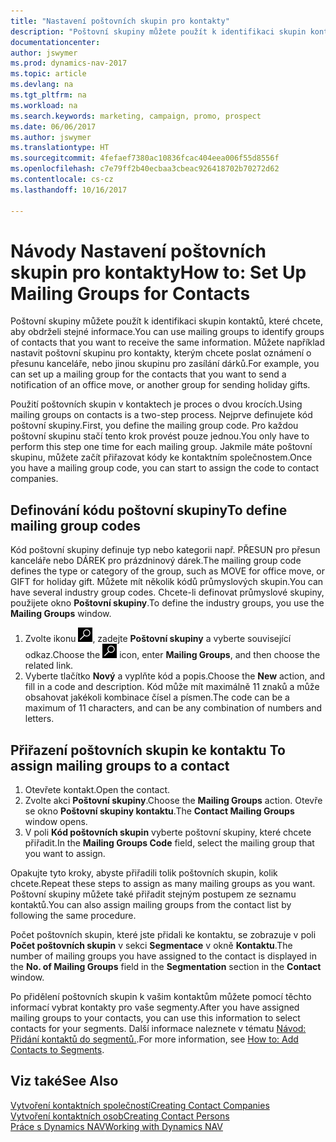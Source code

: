 ```yaml
---
title: "Nastavení poštovních skupin pro kontakty"
description: "Poštovní skupiny můžete použít k identifikaci skupin kontaktů, které chcete, aby obdrželi stejné informace, například marketingové kampaně a promo akce."
documentationcenter: 
author: jswymer
ms.prod: dynamics-nav-2017
ms.topic: article
ms.devlang: na
ms.tgt_pltfrm: na
ms.workload: na
ms.search.keywords: marketing, campaign, promo, prospect
ms.date: 06/06/2017
ms.author: jswymer
ms.translationtype: HT
ms.sourcegitcommit: 4fefaef7380ac10836fcac404eea006f55d8556f
ms.openlocfilehash: c7e79ff2b40ecbaa3cbeac926418702b70272d62
ms.contentlocale: cs-cz
ms.lasthandoff: 10/16/2017

---
```

# <a name="how-to-set-up-mailing-groups-for-contacts"></a><span data-ttu-id="7ada5-103">Návody Nastavení poštovních skupin pro kontakty</span><span class="sxs-lookup"><span data-stu-id="7ada5-103">How to: Set Up Mailing Groups for Contacts</span></span>
<span data-ttu-id="7ada5-104">Poštovní skupiny můžete použít k identifikaci skupin kontaktů, které chcete, aby obdrželi stejné informace.</span><span class="sxs-lookup"><span data-stu-id="7ada5-104">You can use mailing groups to identify groups of contacts that you want to receive the same information.</span></span> <span data-ttu-id="7ada5-105">Můžete například nastavit poštovní skupinu pro kontakty, kterým chcete poslat oznámení o přesunu kanceláře, nebo jinou skupinu pro zasílání dárků.</span><span class="sxs-lookup"><span data-stu-id="7ada5-105">For example, you can set up a mailing group for the contacts that you want to send a notification of an office move, or another group for sending holiday gifts.</span></span>

<span data-ttu-id="7ada5-106">Použití poštovních skupin v kontaktech je proces o dvou krocích.</span><span class="sxs-lookup"><span data-stu-id="7ada5-106">Using mailing groups on contacts is a two-step process.</span></span> <span data-ttu-id="7ada5-107">Nejprve definujete kód poštovní skupiny.</span><span class="sxs-lookup"><span data-stu-id="7ada5-107">First, you define the mailing group code.</span></span> <span data-ttu-id="7ada5-108">Pro každou poštovní skupinu stačí tento krok provést pouze jednou.</span><span class="sxs-lookup"><span data-stu-id="7ada5-108">You only have to perform this step one time for each mailing group.</span></span> <span data-ttu-id="7ada5-109">Jakmile máte poštovní skupinu, můžete začít přiřazovat kódy ke kontaktním společnostem.</span><span class="sxs-lookup"><span data-stu-id="7ada5-109">Once you have a mailing group code, you can start to assign the code to contact companies.</span></span>

## <a name="to-define-mailing-group-codes"></a><span data-ttu-id="7ada5-110">Definování kódu poštovní skupiny</span><span class="sxs-lookup"><span data-stu-id="7ada5-110">To define mailing group codes</span></span>
<span data-ttu-id="7ada5-111">Kód poštovní skupiny definuje typ nebo kategorii např. PŘESUN pro přesun kanceláře nebo DÁREK pro prázdninový dárek.</span><span class="sxs-lookup"><span data-stu-id="7ada5-111">The mailing group code defines the type or category of the group, such as MOVE for office move, or GIFT for holiday gift.</span></span> <span data-ttu-id="7ada5-112">Můžete mít několik kódů průmyslových skupin.</span><span class="sxs-lookup"><span data-stu-id="7ada5-112">You can have several industry group codes.</span></span> <span data-ttu-id="7ada5-113">Chcete-li definovat průmyslové skupiny, použijete okno **Poštovní skupiny**.</span><span class="sxs-lookup"><span data-stu-id="7ada5-113">To define the industry groups, you use the **Mailing Groups** window.</span></span>

1. <span data-ttu-id="7ada5-114">Zvolte ikonu ![Vyhledat stránku nebo sestavu](media/ui-search/search_small.png "Ikona Vyhledat stránku nebo sestavu"), zadejte **Poštovní skupiny** a vyberte související odkaz.</span><span class="sxs-lookup"><span data-stu-id="7ada5-114">Choose the ![Search for Page or Report](media/ui-search/search_small.png "Search for Page or Report icon") icon, enter **Mailing Groups**, and then choose the related link.</span></span>
2. <span data-ttu-id="7ada5-115">Vyberte tlačítko **Nový** a vyplňte kód a popis.</span><span class="sxs-lookup"><span data-stu-id="7ada5-115">Choose the **New** action, and fill in a code and description.</span></span> <span data-ttu-id="7ada5-116">Kód může mít maximálně 11 znaků a může obsahovat jakékoli kombinace čísel a písmen.</span><span class="sxs-lookup"><span data-stu-id="7ada5-116">The code can be a maximum of 11 characters, and can be any combination of numbers and letters.</span></span>

## <span data-ttu-id="7ada5-117"><a name="AssignMailGroupContact"></a> Přiřazení poštovních skupin ke kontaktu</span><span class="sxs-lookup"><span data-stu-id="7ada5-117"><a name="AssignMailGroupContact"></a> To assign mailing groups to a contact</span></span>
1. <span data-ttu-id="7ada5-118">Otevřete kontakt.</span><span class="sxs-lookup"><span data-stu-id="7ada5-118">Open the contact.</span></span>
2. <span data-ttu-id="7ada5-119">Zvolte akci **Poštovní skupiny**.</span><span class="sxs-lookup"><span data-stu-id="7ada5-119">Choose the **Mailing Groups** action.</span></span> <span data-ttu-id="7ada5-120">Otevře se okno **Poštovní skupiny kontaktu**.</span><span class="sxs-lookup"><span data-stu-id="7ada5-120">The **Contact Mailing Groups** window opens.</span></span>
3. <span data-ttu-id="7ada5-121">V poli **Kód poštovních skupin** vyberte poštovní skupiny, které chcete přiřadit.</span><span class="sxs-lookup"><span data-stu-id="7ada5-121">In the **Mailing Groups Code** field, select the mailing group that you want to assign.</span></span>

<span data-ttu-id="7ada5-122">Opakujte tyto kroky, abyste přiřadili tolik poštovních skupin, kolik chcete.</span><span class="sxs-lookup"><span data-stu-id="7ada5-122">Repeat these steps to assign as many mailing groups as you want.</span></span> <span data-ttu-id="7ada5-123">Poštovní skupiny můžete také přiřadit stejným postupem ze seznamu kontaktů.</span><span class="sxs-lookup"><span data-stu-id="7ada5-123">You can also assign mailing groups from the contact list by following the same procedure.</span></span>

<span data-ttu-id="7ada5-124">Počet poštovních skupin, které jste přidali ke kontaktu, se zobrazuje v poli **Počet poštovních skupin** v sekci **Segmentace** v okně **Kontaktu**.</span><span class="sxs-lookup"><span data-stu-id="7ada5-124">The number of mailing groups you have assigned to the contact is displayed in the **No. of Mailing Groups** field in the **Segmentation** section in the **Contact** window.</span></span>

<span data-ttu-id="7ada5-125">Po přidělení poštovních skupin k vašim kontaktům můžete pomocí těchto informací vybrat kontakty pro vaše segmenty.</span><span class="sxs-lookup"><span data-stu-id="7ada5-125">After you have assigned mailing groups to your contacts, you can use this information to select contacts for your segments.</span></span> <span data-ttu-id="7ada5-126">Další informace naleznete v tématu [Návod: Přidání kontaktů do segmentů.](marketing-add-contact-segment.md).</span><span class="sxs-lookup"><span data-stu-id="7ada5-126">For more information, see [How to: Add Contacts to Segments](marketing-add-contact-segment.md).</span></span>

## <a name="see-also"></a><span data-ttu-id="7ada5-127">Viz také</span><span class="sxs-lookup"><span data-stu-id="7ada5-127">See Also</span></span>
[<span data-ttu-id="7ada5-128">Vytvoření kontaktních společností</span><span class="sxs-lookup"><span data-stu-id="7ada5-128">Creating Contact Companies</span></span>](marketing-create-contact-companies.md)  
[<span data-ttu-id="7ada5-129">Vytvoření kontaktních osob</span><span class="sxs-lookup"><span data-stu-id="7ada5-129">Creating Contact Persons</span></span>](marketing-create-contact-persons.md)  
[<span data-ttu-id="7ada5-130">Práce s Dynamics NAV</span><span class="sxs-lookup"><span data-stu-id="7ada5-130">Working with Dynamics NAV</span></span>](ui-work-product.md)

